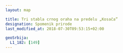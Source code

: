 ```yaml
---
layout: map

title: Tri stabla crnog oraha na predelu „Kosača”
designation: Spomenik prirode
last_modified_at: 2018-07-30T09:53:15+02:00

geoSrbija:
  L1_182: [149]
---
```

